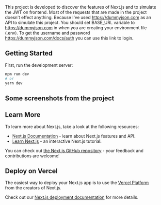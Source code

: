 This project is developed to discover the features of Next.js and to simulate the JWT on frontend. Most of the requests that are made in the project doesn't effect anything. Because I've used https://dummyjson.com as an API to simulate this project. You should set BASE_URL variable to https://dummyjson.com in when you are creating your environment file (.env). To get the username and password https://dummyjson.com/docs/auth you can use this link to login.

## Getting Started

First, run the development server:

```bash
npm run dev
# or
yarn dev
```
## Some screenshots from the project

## Learn More

To learn more about Next.js, take a look at the following resources:

- [Next.js Documentation](https://nextjs.org/docs) - learn about Next.js features and API.
- [Learn Next.js](https://nextjs.org/learn) - an interactive Next.js tutorial.

You can check out [the Next.js GitHub repository](https://github.com/vercel/next.js/) - your feedback and contributions are welcome!

## Deploy on Vercel

The easiest way to deploy your Next.js app is to use the [Vercel Platform](https://vercel.com/new?utm_medium=default-template&filter=next.js&utm_source=create-next-app&utm_campaign=create-next-app-readme) from the creators of Next.js.

Check out our [Next.js deployment documentation](https://nextjs.org/docs/deployment) for more details.
